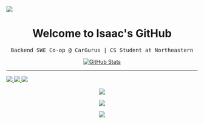 ![](assets/images/header.png)

<p>
  <h1 align="center">
    <b>Welcome to Isaac's GitHub</b>
  </h1>
  <p align="center">
    <samp>Backend SWE Co-op @ CarGurus | CS Student at Northeastern</samp>
  </p>
</p>

<p align="center">
  <a href="https://github.com/isaac-levine">
    <img alt="GitHub Stats" src="https://github-readme-stats.vercel.app/api?username=isaac-levine&custom_title=GitHub%20Stats&show_icons=true&theme=github_dark&count_private=true&include_all_commits=true&hide_border=true" />
  </a>
</p>

-----
<a href="https://www.linkedin.com/in/isaacmlevine4">
  <img src="https://img.shields.io/badge/LinkedIn-Isaac Levine-0072B1?logo=linkedin&style=flat-square" />
</a>
<a href="https://x.com/isaaclevine84">
  <img src="https://img.shields.io/badge/@isaaclevine84-000000?logo=x&logoColor=white&style=flat-square" />
</a>
<a href="https://visitcount.itsvg.in">
  <img src="https://visitcount.itsvg.in/api?id=isaac-levine&label=Profile%20Views&color=12&icon=0&pretty=true" />
</a>

<p align="center">
  <a href="https://www.linkedin.com/in/isaacmlevine4">
    <img src="https://img.shields.io/badge/LinkedIn-Isaac Levine-0072B1?logo=linkedin&style=flat-square" />
  </a>
</p>
<p align="center">
  <a href="https://x.com/isaaclevine84">
    <img src="https://img.shields.io/badge/@isaaclevine84-000000?logo=x&logoColor=white&style=flat-square" />
  </a>
</p>
<p align="center">
  <a href="https://visitcount.itsvg.in">
    <img src="https://visitcount.itsvg.in/api?id=isaac-levine&label=Profile%20Views&color=12&icon=0&pretty=true" />
  </a>
</p>
  
<!-- <p align="center">
  <a href="https://github.com/isaac-levine">
    <img src="https://enkahcw3aqjzlyp.m.pipedream.net/?key=gh-wei&label=visitors&color=grey&style=flat" />
  </a>
</p> -->
